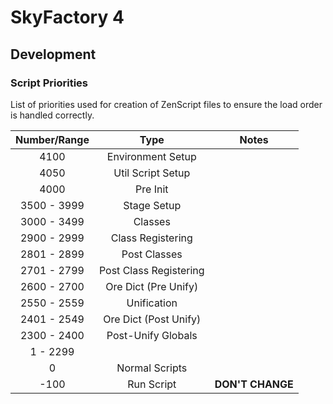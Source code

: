 # SkyFactory 4

## Development

### Script Priorities
List of priorities used for creation of ZenScript files to ensure the load order is handled correctly.

| Number/Range      | Type                          | Notes             |
| :---------------: | :---------------------------: | :---------------: |
| 4100              | Environment Setup             | 
| 4050              | Util Script Setup             |
| 4000              | Pre Init                      |
| 3500 - 3999       | Stage Setup                   |
| 3000 - 3499       | Classes                       |
| 2900 - 2999       | Class Registering             |
| 2801 - 2899       | Post Classes                  |
| 2701 - 2799       | Post Class Registering        |
| 2600 - 2700       | Ore Dict (Pre Unify)          |
| 2550 - 2559       | Unification                   |
| 2401 - 2549       | Ore Dict (Post Unify)         |
| 2300 - 2400       | Post-Unify Globals            |
| 1 - 2299          |                               |
| 0                 | Normal Scripts                |
| -100              | Run Script                    | **DON'T CHANGE** |
